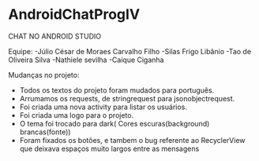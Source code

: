 # AndroidChatProgIV

CHAT NO ANDROID STUDIO

Equipe:
-Júlio César de Moraes Carvalho Filho
-Silas Frigo Libânio
-Tao de Oliveira Silva 
-Nathiele sevilha
-Caique Ciganha

Mudanças no projeto:

- Todos os textos do projeto foram mudados para português.
- Arrumamos os requests, de stringrequest para jsonobjectrequest.
- Foi criada uma nova activity para listar os usuários.
- Foi criada uma logo para o projeto.
- O tema foi trocado para dark( Cores escuras(background) brancas(fonte))
- Foram fixados os botões, e tambem o bug referente ao RecyclerView que deixava espaços muito
largos entre as mensagens
